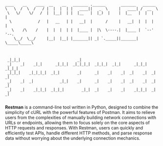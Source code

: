 ```

____    __    ____  __    __   _______ .______       _______   ______      
\   \  /  \  /   / |  |  |  | |   ____||   _  \     |   ____| /  __  \     
 \   \/    \/   /  |  |__|  | |  |__   |  |_)  |    |  |__   |  |  |  |    
  \            /   |   __   | |   __|  |      /     |   __|  |  |  |  |    
   \    /\    /    |  |  |  | |  |____ |  |\  \----.|  |____ |  `--'  '--. 
    \__/  \__/     |__|  |__| |_______|| _| `._____||_______| \_____\_____\
                                                                           

```

```
                                                                             
 _|_|_|                          _|                                          
 _|    _|    _|_|      _|_|_|  _|_|_|_|  _|_|_|  _|_|      _|_|_|  _|_|_|    
 _|_|_|    _|_|_|_|  _|_|        _|      _|    _|    _|  _|    _|  _|    _|  
 _|    _|  _|            _|_|    _|      _|    _|    _|  _|    _|  _|    _|  
 _|    _|    _|_|_|  _|_|_|        _|_|  _|    _|    _|    _|_|_|  _|    _|  
                                                                             

```

**Restman** is a command-line tool written in Python, designed to combine the simplicity of cURL with the powerful features of Postman. It aims to relieve users from the complexities of manually building network connections with URLs or endpoints, allowing them to focus solely on the core aspects of HTTP requests and responses. With Restman, users can quickly and efficiently test APIs, handle different HTTP methods, and parse response data without worrying about the underlying connection mechanics.

